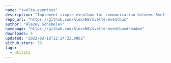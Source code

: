 ```yaml
---
name: "svelte-eventbus"
description: "Implement simple eventbus for communication between Svelte components."
repo_url: "https://github.com/AlexxNB/svelte-eventbus"
author: "Alexey Schebelev"
homepage: "https://github.com/AlexxNB/svelte-eventbus#readme"
downloads: 5
updated: "2022-02-18T12:24:22.806Z"
github_stars: 38
tags: 
  - utility
---
```

